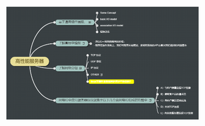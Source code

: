 

![高性能服务器_content](https://raw.githubusercontent.com/zput/myPicLib/master/zput.github.io/%E9%AB%98%E6%80%A7%E8%83%BD%E6%9C%8D%E5%8A%A1%E5%99%A8_content.png)








































